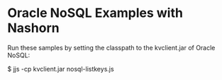 Oracle NoSQL Examples with Nashorn
==
Run these samples by setting the classpath to the kvclient.jar of Oracle NoSQL:

$ jjs -cp kvclient.jar nosql-listkeys.js
